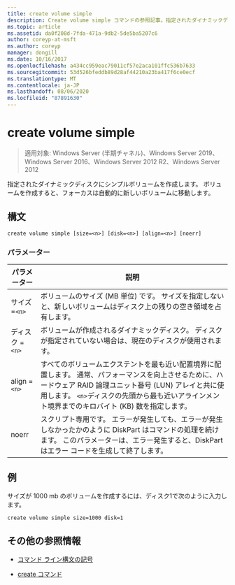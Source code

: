 ```yaml
---
title: create volume simple
description: Create volume simple コマンドの参照記事。指定されたダイナミックディスクにシンプルボリュームを作成します。
ms.topic: article
ms.assetid: da0f208d-7fda-471a-9db2-5de5ba5207c6
author: coreyp-at-msft
ms.author: coreyp
manager: dongill
ms.date: 10/16/2017
ms.openlocfilehash: a434cc959eac79011cf57e2aca101ffc536b7633
ms.sourcegitcommit: 53d526bfeddb89d28af44210a23ba417f6ce0ecf
ms.translationtype: MT
ms.contentlocale: ja-JP
ms.lasthandoff: 08/06/2020
ms.locfileid: "87891630"
---
```

# <a name="create-volume-simple"></a>create volume simple

> 適用対象: Windows Server (半期チャネル)、Windows Server 2019、Windows Server 2016、Windows Server 2012 R2、Windows Server 2012

指定されたダイナミックディスクにシンプルボリュームを作成します。 ボリュームを作成すると、フォーカスは自動的に新しいボリュームに移動します。

## <a name="syntax"></a>構文

```
create volume simple [size=<n>] [disk=<n>] [align=<n>] [noerr]
```

### <a name="parameters"></a>パラメーター

| パラメーター | 説明 |
| --------- | ----------- |
| サイズ =`<n>`  | ボリュームのサイズ (MB 単位) です。 サイズを指定しないと、新しいボリュームはディスク上の残りの空き領域を占有します。 |
| ディスク =`<n>`  | ボリュームが作成されるダイナミックディスク。 ディスクが指定されていない場合は、現在のディスクが使用されます。 |
| align =`<n>` | すべてのボリュームエクステントを最も近い配置境界に配置します。 通常、パフォーマンスを向上させるために、ハードウェア RAID 論理ユニット番号 (LUN) アレイと共に使用します。 `<n>`ディスクの先頭から最も近いアラインメント境界までのキロバイト (KB) 数を指定します。 |
| noerr | スクリプト専用です。 エラーが発生しても、エラーが発生しなかったかのように DiskPart はコマンドの処理を続けます。 このパラメーターは、エラー発生すると、DiskPart はエラー コードを生成して終了します。 |

## <a name="examples"></a>例

サイズが 1000 mb のボリュームを作成するには、ディスク1で次のように入力します。

```
create volume simple size=1000 disk=1
```

## <a name="additional-references"></a>その他の参照情報

- [コマンド ライン構文の記号](command-line-syntax-key.md)

- [create コマンド](create.md)

